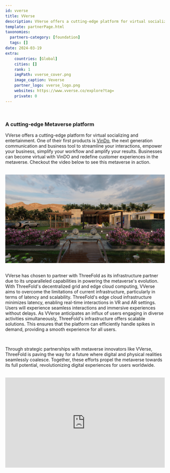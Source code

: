 ```yaml
---
id: vverse
title: VVerse
description: VVerse offers a cutting-edge platform for virtual socializing and entertainment – benefiting from ThreeFold's scalable infrastructure to provide a smooth experience for all.
template: partnerPage.html
taxonomies:
  partners-category: [foundation]
  tags: []
date: 2024-03-19
extra:
    countries: [Global]
    cities: []
    rank: 1
    imgPath: vverse_cover.png
    image_caption: Veverse
    partner_logo: vverse_logo.png
    websites: https://www.vverse.co/explore?tag=
    private: 0
---
```


<br/>

### **A cutting-edge Metaverse platform**

VVerse offers a cutting-edge platform for virtual socializing and entertainment. One of their first products is [VinDo](https://www.vindo.ai/), the next generation communication and business tool to streamline your interactions, empower your business, simplify your workflow and amplify your results. Businesses can become virtual with VinDO and redefine customer experiences in the metaverse. Checkout the video below to see this metaverse in action.

<br>

<div style="display: flex; justify-content: center;">
    <img src="vverse.png" alt="vverse" width="800"/>
</div>

<br>

VVerse has chosen to partner with ThreeFold as its infrastructure partner due to its unparalleled capabilities in powering the metaverse's evolution. With ThreeFold's decentralized grid and edge cloud computing, VVerse aims to overcome the limitations of current infrastructure, particularly in terms of latency and scalability. ThreeFold's edge cloud infrastructure minimizes latency, enabling real-time interactions in VR and AR settings. Users will experience seamless interactions and immersive experiences without delays. As VVerse anticipates an influx of users engaging in diverse activities simultaneously, ThreeFold's infrastructure offers scalable solutions. This ensures that the platform can efficiently handle spikes in demand, providing a smooth experience for all users.

<br>

Through strategic partnerships with metaverse innovators like VVerse, ThreeFold is paving the way for a future where digital and physical realities seamlessly coalesce. Together, these efforts propel the metaverse towards its full potential, revolutionizing digital experiences for users worldwide.

<br>

<div style="padding:56.6% 0 0 0;position:relative;"><iframe src="https://player.vimeo.com/video/917760972?badge=0&amp;autopause=0&amp;player_id=0&amp;app_id=58479" frameborder="0" allow="autoplay; fullscreen; picture-in-picture; clipboard-write" style="position:absolute;top:0;left:0;width:100%;height:100%;" title="vindo_intro"></iframe></div><script src="https://player.vimeo.com/api/player.js"></script>


